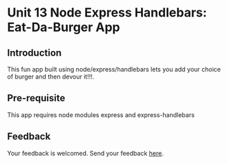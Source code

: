 # Unit 13 Node Express Handlebars: Eat-Da-Burger App
## Introduction
<p> This fun app built using node/express/handlebars lets you add your choice of burger and then devour it!!!. </p>

## Pre-requisite
<p> This app requires node modules express and express-handlebars</p>

## Feedback
<p> Your feedback is welcomed. Send your feedback <a href="mailto:bhaskar.tripathi@outlook.com?Subject=Password%20Generator%20App%20-%20Feedback" target="_top">here</a>.</p>
